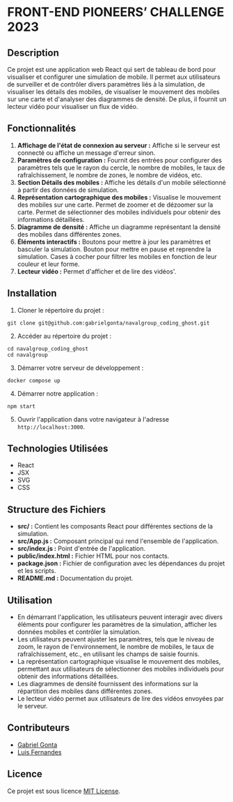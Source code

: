 # FRONT-END PIONEERS’ CHALLENGE 2023

## Description
Ce projet est une application web React qui sert de tableau de bord pour visualiser et configurer une simulation de mobile. Il permet aux utilisateurs de surveiller et de contrôler divers paramètres liés à la simulation, de visualiser les détails des mobiles, de visualiser le mouvement des mobiles sur une carte et d'analyser des diagrammes de densité. De plus, il fournit un lecteur vidéo pour visualiser un flux de vidéo.

## Fonctionnalités
1. **Affichage de l'état de connexion au serveur :** Affiche si le serveur est connecté ou affiche un message d'erreur sinon.
2. **Paramètres de configuration :** Fournit des entrées pour configurer des paramètres tels que le rayon du cercle, le nombre de mobiles, le taux de rafraîchissement, le nombre de zones, le nombre de vidéos, etc.
3. **Section Détails des mobiles :** Affiche les détails d'un mobile sélectionné à partir des données de simulation.
4. **Représentation cartographique des mobiles :** Visualise le mouvement des mobiles sur une carte. Permet de zoomer et de dézoomer sur la carte. Permet de sélectionner des mobiles individuels pour obtenir des informations détaillées.
5. **Diagramme de densité :** Affiche un diagramme représentant la densité des mobiles dans différentes zones.
6. **Éléments interactifs :** Boutons pour mettre à jour les paramètres et basculer la simulation. Bouton pour mettre en pause et reprendre la simulation. Cases à cocher pour filtrer les mobiles en fonction de leur couleur et leur forme.
7. **Lecteur vidéo :** Permet d'afficher et de lire des vidéos'.

## Installation
1. Cloner le répertoire du projet :
```
git clone git@github.com:gabrielgonta/navalgroup_coding_ghost.git
```
2. Accéder au répertoire du projet :
```
cd navalgroup_coding_ghost
cd navalgroup
```
3. Démarrer votre serveur de développement :
```
docker compose up
```
4. Démarrer notre application :
```
npm start
```

5. Ouvrir l'application dans votre navigateur à l'adresse `http://localhost:3000`.

## Technologies Utilisées
- React
- JSX
- SVG
- CSS

## Structure des Fichiers
- **src/ :** Contient les composants React pour différentes sections de la simulation.
- **src/App.js :** Composant principal qui rend l'ensemble de l'application.
- **src/index.js :** Point d'entrée de l'application.
- **public/index.html :** Fichier HTML pour nos contacts.
- **package.json :** Fichier de configuration avec les dépendances du projet et les scripts.
- **README.md :** Documentation du projet.

## Utilisation
- En démarrant l'application, les utilisateurs peuvent interagir avec divers éléments pour configurer les paramètres de la simulation, afficher les données mobiles et contrôler la simulation.
- Les utilisateurs peuvent ajuster les paramètres, tels que le niveau de zoom, le rayon de l'environnement, le nombre de mobiles, le taux de rafraîchissement, etc., en utilisant les champs de saisie fournis.
- La représentation cartographique visualise le mouvement des mobiles, permettant aux utilisateurs de sélectionner des mobiles individuels pour obtenir des informations détaillées.
- Les diagrammes de densité fournissent des informations sur la répartition des mobiles dans différentes zones.
- Le lecteur vidéo permet aux utilisateurs de lire des vidéos envoyées par le serveur.

## Contributeurs
- [Gabriel Gonta](https://github.com/gabrielgonta)
- [Luis Fernandes](https://github.com/Luis06000) 

## Licence
Ce projet est sous licence [MIT License](LICENSE).
